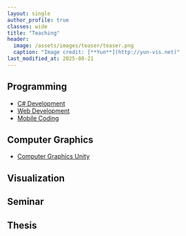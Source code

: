 ```yaml
---
layout: single
author_profile: true
classes: wide
title: "Teaching"
header:
  image: /assets/images/teaser/teaser.png
  caption: "Image credit: [**Yun**](http://yun-vis.net)"
last_modified_at: 2025-08-21
---
```



## Programming

- [C# Development](https://yun-vis.github.io/fhstp-bcc-csharp/)
- [Web Development](https://yun-vis.github.io/fhstp-bcc-web/)
- [Mobile Coding](https://yun-vis.github.io/fhstp-bcc-mobile/)

## Computer Graphics

- [Computer Graphics Unity](https://yun-vis.github.io/fhstp-bcc-unity/)

## Visualization

## Seminar

## Thesis
